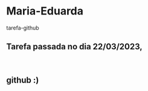 # Maria-Eduarda
 tarefa-github
<br><h2>Tarefa passada no dia 22/03/2023, </h2>
<br><h2> github :)</h2>
